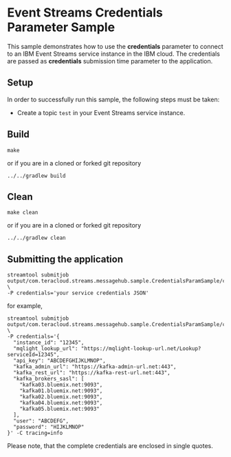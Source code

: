 # Event Streams Credentials Parameter Sample

This sample demonstrates how to use the **credentials** parameter to connect to an IBM Event Streams service instance in the IBM cloud.
The credentials are passed as **credentials** submission time parameter to the application.

## Setup
In order to successfully run this sample, the following steps must be taken: 

- Create a topic `test` in your Event Streams service instance.


## Build

```
make
```

or if you are in a cloned or forked git repository

```
../../gradlew build
```

## Clean


```
make clean
```

or if you are in a cloned or forked git repository

```
../../gradlew clean
```

## Submitting the application

```
streamtool submitjob output/com.teracloud.streams.messagehub.sample.CredentialsParamSample/com.teracloud.streams.messagehub.sample.CredentialsParamSample.sab \
-P credentials='your service credentials JSON'
```

for example,

```
streamtool submitjob output/com.teracloud.streams.messagehub.sample.CredentialsParamSample/com.teracloud.streams.messagehub.sample.CredentialsParamSample.sab \
-P credentials='{
  "instance_id": "12345",
  "mqlight_lookup_url": "https://mqlight-lookup-url.net/Lookup?serviceId=12345",
  "api_key": "ABCDEFGHIJKLMNOP",
  "kafka_admin_url": "https://kafka-admin-url.net:443",
  "kafka_rest_url": "https://kafka-rest-url.net:443",
  "kafka_brokers_sasl": [
    "kafka03.bluemix.net:9093",
    "kafka01.bluemix.net:9093",
    "kafka02.bluemix.net:9093",
    "kafka04.bluemix.net:9093",
    "kafka05.bluemix.net:9093"
  ],
  "user": "ABCDEFG",
  "password": "HIJKLMNOP"
}' -C tracing=info
```

Please note, that the complete credentials are enclosed in single quotes.

